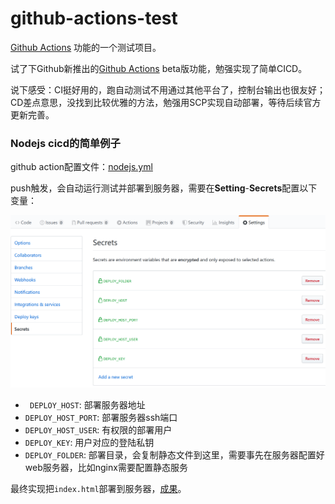 # github-actions-test

[Github Actions](https://help.github.com/en/categories/automating-your-workflow-with-github-actions) 功能的一个测试项目。

试了下Github新推出的[Github Actions](https://help.github.com/en/categories/automating-your-workflow-with-github-actions) beta版功能，勉强实现了简单CICD。

说下感受：CI挺好用的，跑自动测试不用通过其他平台了，控制台输出也很友好；CD差点意思，没找到比较优雅的方法，勉强用SCP实现自动部署，等待后续官方更新完善。

### Nodejs cicd的简单例子

github action配置文件：[nodejs.yml](.github/workflows/nodejs.yml)

push触发，会自动运行测试并部署到服务器，需要在**Setting**-**Secrets**配置以下变量：

![](images/1.png)

- ` DEPLOY_HOST`: 部署服务器地址
- `DEPLOY_HOST_PORT`: 部署服务器ssh端口
- `DEPLOY_HOST_USER`: 有权限的部署用户
- `DEPLOY_KEY`: 用户对应的登陆私钥
- `DEPLOY_FOLDER`: 部署目录，会复制静态文件到这里，需要事先在服务器配置好web服务器，比如nginx需要配置静态服务

最终实现把`index.html`部署到服务器，[成果](https://github-actions-test.uuzsama.me)。